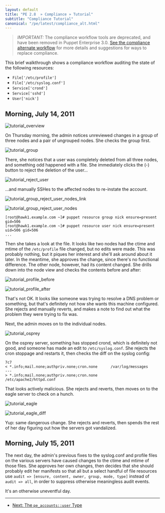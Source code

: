 ```yaml
---
layout: default
title: "PE 2.8  » Compliance » Tutorial"
subtitle: "Compliance Tutorial"
canonical: "/pe/latest/compliance_alt.html"
---
```



> *IMPORTANT:* The compliance workflow tools are deprecated, and have been removed in Puppet Enterprise 3.0. [See the compliance alternate workflow](./compliance_alt.html) for more details and suggestions for ways to replace compliance.

This brief walkthrough shows a compliance workflow auditing the state of the following resources:

* `File['/etc/profile']`
* `File['/etc/syslog.conf']`
* `Service['crond']`
* `Service['sshd']`
* `User['nick']`

Morning, July 14, 2011
-----

![tutorial_overview][]

On Thursday morning, the admin notices unreviewed changes in a group of three nodes and a pair of ungrouped nodes. She checks the group first.

![tutorial_group][]

There, she notices that a user was completely deleted from all three nodes, and something odd happened with a file. She immediately clicks the (-) button to reject the deletion of the user...

![tutorial_reject_user][]

...and manually SSHes to the affected nodes to re-instate the account.

![tutorial_group_reject_user_nodes_link][]

![tutorial_group_reject_user_nodes][]

    [root@hawk1.example.com ~]# puppet resource group nick ensure=present gid=506
    [root@hawk1.example.com ~]# puppet resource user nick ensure=present uid=506 gid=506
    ...

Then she takes a look at the file. It looks like two nodes had the ctime and mtime of the `/etc/profile` file changed, but no edits were made. This was probably nothing, but it piques her interest and she'll ask around about it later. In the meantime, she approves the change, since there's no functional difference. The other node, however, had its content changed. She drills down into the node view and checks the contents before and after:

![tutorial_profile_before][]

![tutorial_profile_after][]

That's not OK. It looks like someone was trying to resolve a DNS problem or something, but that's definitely not how she wants this machine configured. She rejects and manually reverts, and makes a note to find out what the problem they were trying to fix was.

Next, the admin moves on to the individual nodes.

![tutorial_osprey][]

On the osprey server, something has stopped crond, which is definitely not good, and someone has made an edit to `/etc/syslog.conf`. She rejects the cron stoppage and restarts it, then checks the diff on the syslog config:

    7c7
    < *.info;mail.none;authpriv.none;cron.none      /var/log/messages
    ---
    > *.info;mail.none;authpriv.none;cron.none      /etc/apache2/httpd.conf

That looks actively malicious. She rejects and reverts, then moves on to the eagle server to check on a hunch.

![tutorial_eagle][]

![tutorial_eagle_diff][]

Yup: same dangerous change. She rejects and reverts, then spends the rest of her day figuring out how the servers got vandalized.

Morning, July 15, 2011
-----

The next day, the admin's previous fixes to the syslog.conf and profile files on the various servers have caused changes to the ctime and mtime of those files. She approves her own changes, then decides that she should probably edit her manifests so that all but a select handful of file resources use `audit => [ensure, content, owner, group, mode, type]` instead of `audit => all`, in order to suppress otherwise meaningless audit events.

It's an otherwise uneventful day.

[tutorial_eagle_diff]: ./images/baseline/tutorial_eagle_diff.png
[tutorial_eagle]: ./images/baseline/tutorial_eagle.png
[tutorial_group_reject_user_nodes_link]: ./images/baseline/tutorial_group_reject_user_nodes_link.png
[tutorial_group_reject_user_nodes]: ./images/baseline/tutorial_group_reject_user_nodes.png
[tutorial_group]: ./images/baseline/tutorial_group.png
[tutorial_osprey]: ./images/baseline/tutorial_osprey.png
[tutorial_profile_after]: ./images/baseline/tutorial_profile_after.png
[tutorial_profile_before]: ./images/baseline/tutorial_profile_before.png
[tutorial_reject_user]: ./images/baseline/tutorial_reject_user.png
[tutorial_overview]: ./images/baseline/tutorial_overview.png



* * *

- [Next: The `pe_accounts::user` Type](./accounts_user_type.html)
